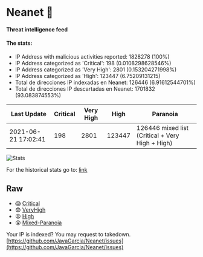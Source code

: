 # Neanet :hocho:
#### Threat intelligence feed
#### The stats:

- IP Address with malicious activities reported: 1828278 (100%)
- IP Address categorized as 'Critical':  198 (0.0108298628546%)
- IP Address categorized as 'Very High':  2801 (0.153204271998%)
- IP Address categorized as 'High':  123447 (6.75209131215)
- Total de direcciones IP indexadas en Neanet:  126446 (6.91612544701%)
- Total de direcciones IP descartadas en Neanet:  1701832 (93.083874553%)

| Last Update | Critical | Very High | High | Paranoia |
| --- | --- | --- | --- | --- |
| 2021-06-21 17:02:41 | 198 | 2801 | 123447 | 126446 mixed list (Critical + Very High + High)|

![Stats](https://docs.google.com/spreadsheets/d/e/2PACX-1vSnaNMIXVabIpDJjufMlzH7poXnshF3mgd8Is1g9ytUEzVsP5my4Trn8f-xkoLLQ38xpL3HtmUexLo6/pubchart?oid=501124687&format=image)

For the historical stats go to: [link](/stats.csv)
## Raw
- :scream: [Critical](https://raw.githubusercontent.com/JavaGarcia/Neanet/master/blacklists/neanet_critical.txt)
- :fearful: [VeryHigh](https://raw.githubusercontent.com/JavaGarcia/Neanet/master/blacklists/neanet_veryHigh.txtt)
- :frowning: [High](https://raw.githubusercontent.com/JavaGarcia/Neanet/master/blacklists/neanet_high.txt)
- :dizzy_face: [Mixed-Paranoia](https://raw.githubusercontent.com/JavaGarcia/Neanet/master/blacklists/neanet_all.txt)


Your IP is indexed? You may request to takedown. [https://github.com/JavaGarcia/Neanet/issues](https://github.com/JavaGarcia/Neanet/issues)




































































































































































































































































































































































































































































































































































































































































































































































































































































































































































































































































































































































































































































































































































































































































































































































































































































































































































































































































































































































































































































































































































































































































































































































































































































































































































































































































































































































































































































































































































































































































































































































































































































































































































































































































































































































































































































































































































































































































































































































































































































































































































































































































































































































































































































































































































































































































































































































































































































































































































































































































































































































































































































































































































































































































































































































































































































































































































































































































































































































































































































































































































































































































































































































































































































































































































































































































































































































































































































































































































































































































































































































































































































































































